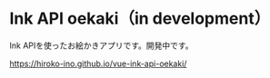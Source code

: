# Ink API oekaki（in development）

Ink APIを使ったお絵かきアプリです。開発中です。

https://hiroko-ino.github.io/vue-ink-api-oekaki/
